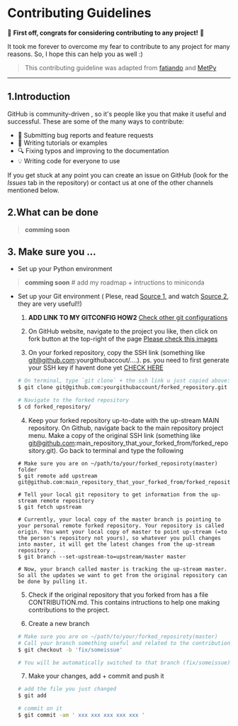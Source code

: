 # Contributing Guidelines
:tada: **First off, congrats for considering contributing to any project!** :tada:

It took me forever to overcome my fear to contribute to any project for many reasons. 
So, I hope this can help you as well :)


>  This contributing guideline was adapted from [fatiando](https://github.com/fatiando/contributing/edit/master/CONTRIBUTING.md) and [MetPy](https://github.com/Unidata/MetPy/blob/master/CONTRIBUTING.md)

-------------------------------------------------
## 1.Introduction

GitHub is  community-driven , so it's people like you  that make it useful and successful. 
These are some of the many ways to contribute:

* :bug: Submitting bug reports and feature requests
* :memo: Writing tutorials or examples
* :mag: Fixing typos and improving to the documentation
* :bulb: Writing code for everyone to use

If you get stuck at any point you can create an issue on GitHub (look for the *Issues*
tab in the repository) or contact us at one of the other channels mentioned below.

## 2.What can be done

> **comming soon**


## 3. Make sure you ... 

+ Set up your Python environment
> **comming soon** # add my roadmap + intructions to miniconda

+ Set up your Git environment ( Plese, read [Source 1](https://git-scm.com/book/en/v2/GitHub-Contributing-to-a-Project), and watch [Source 2](https://egghead.io/lessons/javascript-how-to-fork-and-clone-a-github-repository), they are very useful!!)

    1. **ADD LINK TO MY GITCONFIG HOW2** [Check other git configurations](https://git-scm.com/book/en/v2/Customizing-Git-Git-Configuration)

    2. On GitHub website, navigate to the project you like, then click on fork button at the top-right of the page [Please check this images](https://www.asmeurer.com/git-workflow/)

    3. On your forked repository, copy the SSH link (something like git@github.com:yourgithubaccout/....). ps. you need to first generate your SSH key if havent done yet [CHECK HERE](https://docs.github.com/en/github/authenticating-to-github/generating-a-new-ssh-key-and-adding-it-to-the-ssh-agent)

    ```sh
    # On terminal, type `git clone` + the ssh link u just copied above:
    $ git clone git@github.com:yourgithubaccount/forked_repository.git

    # Navigate to the forked repository
    $ cd forked_repository/
    ```

    4. Keep your forked repository up-to-date with the up-stream MAIN repository. On Github, navigate back to the main repository project menu. Make a copy of the original SSH link (something like git@github.com:main_repository_that_your_forked_from/forked_repository.git). Go back to terminal and type the following

    ```ssh
    # Make sure you are on ~/path/to/your/forked_reposiroty(master) folder
    $ git remote add upstream git@github.com:main_repository_that_your_forked_from/forked_repository.git 

    # Tell your local git repository to get information from the up-stream remote repository
    $ git fetch upstream

    # Currently, your local copy of the master branch is pointing to your personal remote forked repository. Your repository is called origin. You want your local copy of master to point up-stream (=to the person's repository not yours), so whatever you pull changes into master, it will get the latest changes from the up-stream repository .
    $ git branch --set-upstream-to=upstream/master master

    # Now, your branch called master is tracking the up-stream master. So all the updates we want to get from the original repository can be done by pulling it.
    ```

    5. Check if the original repository that you forked from has a file CONTRIBUTION.md. This contains intructions to help one making contributions to the project.

    6. Create a new branch
    
    ```sh
    # Make sure you are on ~/path/to/your/forked_reposiroty(master)
    # Call your branch something useful and related to the contribution you are making to
    $ git checkout -b 'fix/someissue'
    
    # You will be automatically switched to that branch (fix/someissue). your current directory will be something like: ~/path/to/your/forked_reposiroty(fix/someissue)
    ```
 
    7. Make your changes, add + commit and push it 

    ```sh
    # add the file you just changed
    $ git add 

    # commit on it
    $ git commit -am ' xxx xxx xxx xxx xxx '
    ```


